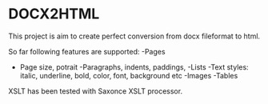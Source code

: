 # DOCX2HTML
This project is aim to create perfect conversion from docx fileformat to html.

So far following features are supported:
-Pages
 - Page size, potrait
-Paragraphs, indents, paddings, 
-Lists
-Text styles: italic, underline, bold, color, font, background etc
-Images
-Tables

XSLT has been tested with Saxonce XSLT processor.
